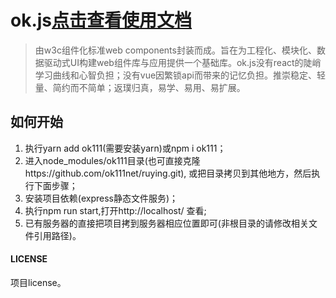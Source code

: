 # ok.js[点击查看使用文档](https://doc.ok111.net)

> 由w3c组件化标准web components封装而成。旨在为工程化、模块化、数据驱动式UI构建web组件库与应用提供一个基础库。ok.js没有react的陡峭学习曲线和心智负担；没有vue因繁锁api而带来的记忆负担。推崇稳定、轻量、简约而不简单；返璞归真，易学、易用、易扩展。

## 如何开始
1. 执行yarn add ok111(需要安装yarn)或npm i ok111；
2. 进入node_modules/ok111目录(也可直接克隆https://github.com/ok111net/ruying.git), 或把目录拷贝到其他地方，然后执行下面步骤；
2. 安装项目依赖(express静态文件服务)；
3. 执行npm run start,打开http://localhost/ 查看;
4. 已有服务器的直接把项目拷到服务器相应位置即可(非根目录的请修改相关文件引用路径)。

#### LICENSE
项目license。